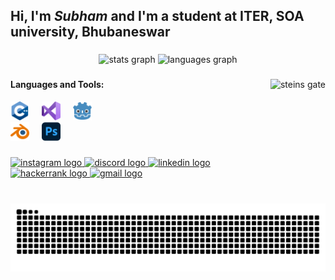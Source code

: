 <h2 align="left">Hi, I'm <em>Subham</em> and I'm a student at ITER, SOA university, Bhubaneswar</h2>

###

<div align="center">
  <img src="https://github-readme-stats.vercel.app/api?username=LightShade12&hide_title=false&hide_rank=false&show_icons=true&include_all_commits=true&count_private=true&disable_animations=false&theme=dracula&locale=en&hide_border=false" height="150" alt="stats graph"  />
  <img src="https://github-readme-stats.vercel.app/api/top-langs?username=LightShade12&locale=en&hide_title=false&layout=compact&card_width=320&langs_count=5&theme=dracula&hide_border=false" height="150" alt="languages graph"  />
</div>

###

<img align="right" height="150" src="https://giffiles.alphacoders.com/162/162556.gif" alt="steins gate" />

###
<h4 align="left">Languages and Tools:</h4>
<div align="left">
  <img src="https://github.com/devicons/devicon/blob/v2.16.0/icons/cplusplus/cplusplus-original.svg" height="30" alt="cplusplus logo"  />
  <img width="12" />
  <img src="https://github.com/devicons/devicon/blob/v2.16.0/icons/visualstudio/visualstudio-original.svg" height="30" alt="cplusplus logo"  />
  <img width="12" />
  <img src="https://github.com/devicons/devicon/blob/v2.16.0/icons/godot/godot-original.svg" height="30" alt="godot logo"  />
  <img width="12" /><br>
  <img src="https://github.com/devicons/devicon/blob/v2.16.0/icons/blender/blender-original.svg" height="30" alt="blender logo"  />
  <img width="12" />
  <img src="https://github.com/devicons/devicon/blob/v2.16.0/icons/photoshop/photoshop-original.svg" height="30" alt="photoshop logo"  />
</div>

###

<div align="left">
  <a href="https://www.instagram.com/mackerel204/" target="_blank">
  <img src="https://img.shields.io/static/v1?message=Instagram&logo=instagram&label=&color=E4405F&logoColor=white&labelColor=&style=for-the-badge" height="35" alt="instagram logo"  />
  <a href="https://discordapp.com/users/_karcer" target="_blank">
  <img src="https://img.shields.io/static/v1?message=Discord&logo=discord&label=&color=7289DA&logoColor=white&labelColor=&style=for-the-badge" height="35" alt="discord logo"  />
  <a href="https://www.linkedin.com/in/subham-swastik-pradhan-376a7a2a1" target="_blank">
  <img src="https://img.shields.io/static/v1?message=LinkedIn&logo=linkedin&label=&color=0077B5&logoColor=white&labelColor=&style=for-the-badge" height="35" alt="linkedin logo"  />
  <a href="https://www.hackerrank.com/profile/subhamswostikpr1" target="_blank">
  <img src="https://img.shields.io/static/v1?message=HackerRank&logo=hackerrank&label=&color=00EA64&logoColor=black&labelColor=&style=for-the-badge" height="35" alt="hackerrank logo"  />
  <img src="https://img.shields.io/static/v1?message=subhamswastikpradhan2005@gmail.com&logo=gmail&label=&color=D14836&logoColor=white&labelColor=&style=for-the-badge" height="35" alt="gmail logo"  />
</div>

###

<br clear="both">

<img src="https://raw.githubusercontent.com/LightShade12/LightShade12/fa5739c11e3cbbfded269e0d9b4e925d9ed0d951/snake.svg" alt="Snake animation" />

###
